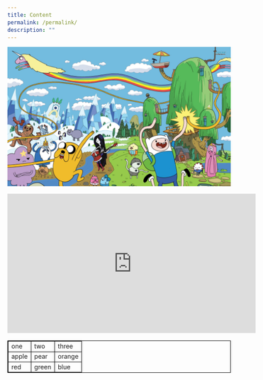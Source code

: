 ```yaml
---
title: Content
permalink: /permalink/
description: ""
---
```

![](/images/adventure%20time.jpg)

<iframe allowfullscreen="" allow="accelerometer; autoplay; clipboard-write; encrypted-media; gyroscope; picture-in-picture; web-share" frameborder="0" title="YouTube video player" src="https://www.youtube.com/embed/cvDxko2Zm0Q" height="315" width="560"></iframe>





<style>
table, th, td {
  border: 1px solid black;
  border-collapse: collapse;
}
</style>


	
<table>
	<tbody><tr>
		<td>one</td>
		<td>two</td>
		<td>three</td>
	</tr>
	<tr>
		<td>apple</td>
		<td>pear</td>
		<td>orange</td>
	</tr>
	<tr>
		<td>red</td>
		<td>green</td>
		<td>blue</td>
	</tr></tbody></table>
	
  


